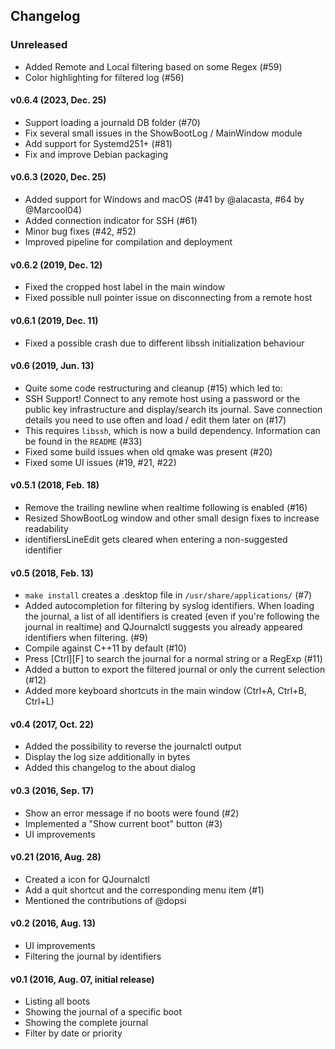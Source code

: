 ## Changelog

### Unreleased
* Added Remote and Local filtering based on some Regex (#59)
* Color highlighting for filtered log (#56)

#### v0.6.4 (2023, Dec. 25)
* Support loading a journald DB folder (#70)
* Fix several small issues in the ShowBootLog / MainWindow module
* Add support for Systemd251+ (#81)
* Fix and improve Debian packaging

#### v0.6.3 (2020, Dec. 25)
* Added support for Windows and macOS (#41 by @alacasta, #64 by @Marcool04)
* Added connection indicator for SSH (#61)
* Minor bug fixes (#42, #52)
* Improved pipeline for compilation and deployment

#### v0.6.2 (2019, Dec. 12)
* Fixed the cropped host label in the main window
* Fixed possible null pointer issue on disconnecting from a remote host

#### v0.6.1 (2019, Dec. 11)
* Fixed a possible crash due to different libssh initialization behaviour

#### v0.6 (2019, Jun. 13)
* Quite some code restructuring and cleanup (#15) which led to:
* SSH Support! Connect to any remote host using a password or the public key infrastructure
  and display/search its journal. Save connection details you need to use often and load / edit them later on (#17)
* This requires `libssh`, which is now a build dependency. Information can be found in the `README` (#33)
* Fixed some build issues when old qmake was present (#20)
* Fixed some UI issues (#19, #21, #22)


#### v0.5.1 (2018, Feb. 18)
* Remove the trailing newline when realtime following is enabled (#16)
* Resized ShowBootLog window and other small design fixes to increase readability
* identifiersLineEdit gets cleared when entering a non-suggested identifier 


#### v0.5 (2018, Feb. 13)
* `make install` creates a .desktop file in `/usr/share/applications/` (#7)
* Added autocompletion for filtering by syslog identifiers. When loading
  the journal, a list of all identifiers is created (even if you're
  following the journal in realtime) and QJournalctl suggests you
  already appeared identifiers when filtering. (#9)
* Compile against C++11 by default (#10)
* Press [Ctrl][F] to search the journal for a normal string or a RegExp (#11)
* Added a button to export the filtered journal or only the current selection (#12)
* Added more keyboard shortcuts in the main window (Ctrl+A, Ctrl+B, Ctrl+L)


#### v0.4 (2017, Oct. 22)
* Added the possibility to reverse the journalctl output
* Display the log size additionally in bytes
* Added this changelog to the about dialog


#### v0.3 (2016, Sep. 17)
* Show an error message if no boots were found (#2)
* Implemented a "Show current boot" button (#3)
* UI improvements


#### v0.21 (2016, Aug. 28)
* Created a icon for QJournalctl
* Add a quit shortcut and the corresponding menu item (#1)
* Mentioned the contributions of @dopsi


#### v0.2 (2016, Aug. 13) 
* UI improvements
* Filtering the journal by identifiers


#### v0.1 (2016, Aug. 07,  initial release)
* Listing all boots
* Showing the journal of a specific boot
* Showing the complete journal
* Filter by date or priority
